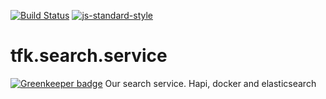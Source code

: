 [![Build Status](https://travis-ci.org/telemark/tfk.search.service.svg?branch=master)](https://travis-ci.org/telemark/tfk.search.service)
[![js-standard-style](https://img.shields.io/badge/code%20style-standard-brightgreen.svg?style=flat)](https://github.com/feross/standard)
# tfk.search.service

[![Greenkeeper badge](https://badges.greenkeeper.io/telemark/tfk.search.service.svg)](https://greenkeeper.io/)
Our search service. Hapi, docker and elasticsearch
